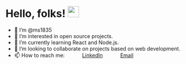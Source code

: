 # Hello, folks! <img src="https://raw.githubusercontent.com/MartinHeinz/MartinHeinz/master/wave.gif" width="30px">
- 👋 I’m @ms1835
- 👀 I’m interested in open source projects.
- 🌱 I’m currently learning React and Node.js.
- 💞️ I’m looking to collaborate on projects based on web development.
- 📫 How to reach me: &nbsp;&nbsp;&nbsp;&nbsp;&nbsp;&nbsp;&nbsp;&nbsp;&nbsp;&nbsp; [LinkedIn](https://www.linkedin.com/in/mayank-singh-3a6379128/)
                      &nbsp;&nbsp;&nbsp;&nbsp;&nbsp;&nbsp;&nbsp;&nbsp;&nbsp;&nbsp; [Email](mayanksingh5399@gmail.com)
